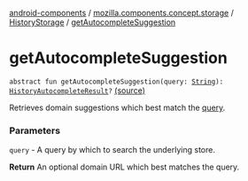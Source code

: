 [android-components](../../index.md) / [mozilla.components.concept.storage](../index.md) / [HistoryStorage](index.md) / [getAutocompleteSuggestion](./get-autocomplete-suggestion.md)

# getAutocompleteSuggestion

`abstract fun getAutocompleteSuggestion(query: `[`String`](https://kotlinlang.org/api/latest/jvm/stdlib/kotlin/-string/index.html)`): `[`HistoryAutocompleteResult`](../-history-autocomplete-result/index.md)`?` [(source)](https://github.com/mozilla-mobile/android-components/blob/master/components/concept/storage/src/main/java/mozilla/components/concept/storage/HistoryStorage.kt#L92)

Retrieves domain suggestions which best match the [query](get-autocomplete-suggestion.md#mozilla.components.concept.storage.HistoryStorage$getAutocompleteSuggestion(kotlin.String)/query).

### Parameters

`query` - A query by which to search the underlying store.

**Return**
An optional domain URL which best matches the query.

